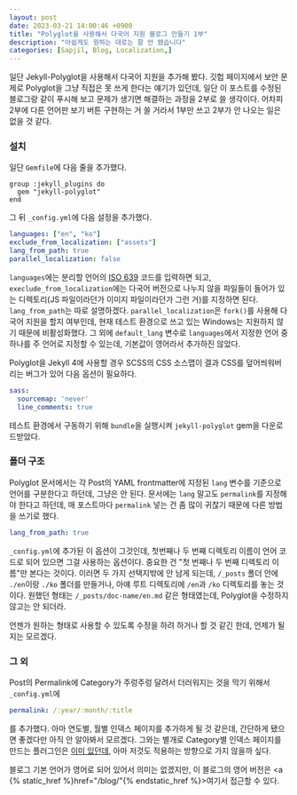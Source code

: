 ```yaml
---
layout: post
date: 2023-03-21 14:00:46 +0900
title: "Polyglot을 사용해서 다국어 지원 블로그 만들기 1부"
description: "아쉽게도 원하는 대로는 잘 안 됐습니다"
categories: [Sapjil, Blog, Localization,]
---
```

일단 Jekyll-Polyglot을 사용해서 다국어 지원을 추가해 봤다.
깃헙 페이지에서 보안 문제로 Polyglot을 그냥 직접은 못 쓰게 한다는 얘기가 있던데, 일단 이 포스트를 수정된 블로그랑 같이 푸시해 보고 문제가 생기면 해결하는 과정을 2부로 쓸 생각이다.
어차피 2부에 다른 언어판 보기 버튼 구현하는 거 쓸 거라서 1부만 쓰고 2부가 안 나오는 일은 없을 것 같다.

### 설치
일단 `Gemfile`에 다음 줄을 추가했다.
```
group :jekyll_plugins do
  gem "jekyll-polyglot"
end
```

그 뒤 `_config.yml`에 다음 설정을 추가했다.
```yml
languages: ["en", "ko"]
exclude_from_localization: ["assets"]
lang_from_path: true
parallel_localization: false
```
`languages`에는 분리할 언어의 [ISO 639](https://ko.wikipedia.org/wiki/ISO_639) 코드를 입력하면 되고,
`execlude_from_localization`에는 다국어 버전으로 나누지 않을 파일들이 들어가 있는 디렉토리(JS 파일이라던가 이미지 파일이라던가 그런 거)를 지정하면 된다.
`lang_from_path`는 따로 설명하겠다.
`parallel_localization`은 `fork()`를 사용해 다국어 지원을 할지 여부인데, 현재 테스트 환경으로 쓰고 있는 Windows는 지원하지 않기 때문에 비활성화했다.
그 외에 `default_lang` 변수로 `languages`에서 지정한 언어 중 하나를 주 언어로 지정할 수 있는데, 기본값이 영어라서 추가하진 않았다.

Polyglot을 Jekyll 4에 사용할 경우 SCSS의 CSS 소스맵이 결과 CSS를 덮어씌워버리는 버그가 있어 다음 옵션이 필요하다.
```yml
sass:
  sourcemap: 'never'
  line_comments: true
```

테스트 환경에서 구동하기 위해 `bundle`을 실행시켜 `jekyll-polyglot` gem을 다운로드받았다.

### 폴더 구조
Polyglot 문서에서는 각 Post의 YAML frontmatter에 지정된 `lang` 변수를 기준으로 언어를 구분한다고 하던데, 그냥은 안 된다.
문서에는 `lang` 말고도 `permalink`를 지정해야 한다고 하던데, 매 포스트마다 `permalink` 넣는 건 좀 많이 귀찮기 때문에 다른 방법을 쓰기로 했다.
```yml
lang_from_path: true
```
`_config.yml`에 추가된 이 옵션이 그것인데, 첫번째나 두 번째 디렉토리 이름이 언어 코드로 되어 있으면 그걸 사용하는 옵션이다.
중요한 건 "첫 번째나 두 번째 디렉토리 이름"만 본다는 것이다.
이러면 두 가지 선택지밖에 안 남게 되는데, `/_posts` 폴더 안에 `./en`이랑 `./ko` 폴더를 만들거나, 아얘 루트 디렉토리에 `/en`과 `/ko` 디렉토리를 놓는 것이다.
원했던 형태는 `/_posts/doc-name/en.md` 같은 형태였는데, Polyglot을 수정하지 않고는 안 되더라.

언젠가 원하는 형태로 사용할 수 있도록 수정을 하려 하거나 할 것 같긴 한데, 언제가 될 지는 모르겠다.

### 그 외
Post의 Permalink에 Category가 주렁주렁 달려서 더러워지는 것을 막기 위해서 `_config.yml`에
```yml
permalink: /:year/:month/:title
```
를 추가했다. 아마 연도별, 월별 인덱스 페이지를 추가하게 될 것 같은데, 간단하게 됐으면 좋겠다만 아직 안 알아봐서 모르겠다.
그와는 별개로 Category별 인덱스 페이지를 만드는 플러그인은 [이미 있던데](https://github.com/field-theory/jekyll-category-pages), 아마 저것도 적용하는 방향으로 가지 않을까 싶다.

블로그 기본 언어가 영어로 되어 있어서 의미는 없겠지만, 이 블로그의 영어 버전은 <a {% static_href %}href="/blog/"{% endstatic_href %}>여기서</a> 접근할 수 있다.